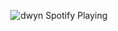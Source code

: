 
<p align="center" src="https://open.spotify.com/user/dwayne.?si=cajnRzLMSJyeqmbI4_GHrg">  
  <img  src="https://spotify-playback.praxis.vercel.app/api/spotify-playing" alt="dwyn Spotify Playing">
</p>
